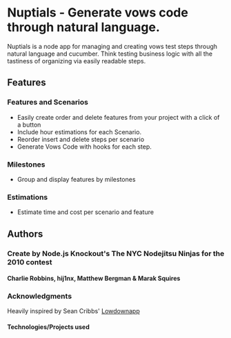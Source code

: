 # Nuptials - Generate vows code through natural language. 

Nuptials is a node app for managing and creating vows test steps through natural language and cucumber. Think testing business logic with all the tastiness of organizing via easily readable steps. 

## Features

### Features and Scenarios
  * Easily create order and delete features from your project with a click of a button
  * Include hour estimations for each Scenario. 
  * Reorder insert and delete steps per scenario 
  * Generate Vows Code with hooks for each step. 

### Milestones
  * Group and display features by milestones
  
### Estimations
  * Estimate time and cost per scenario and feature

## Authors
### Create by Node.js Knockout's The NYC Nodejitsu Ninjas for the 2010 contest
#### Charlie Robbins, hij1nx, Matthew Bergman & Marak Squires

### Acknowledgments
Heavily inspired by Sean Cribbs' [Lowdownapp](http://lowdownapp.com/)

#### Technologies/Projects used

